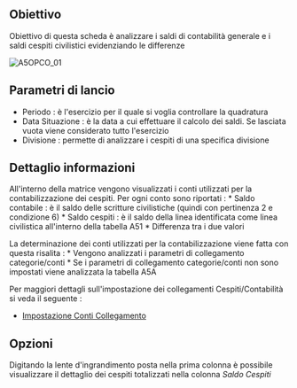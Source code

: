 ## Obiettivo
Obiettivo di questa scheda è analizzare i saldi di contabilità generale e i saldi cespiti civilistici evidenziando le differenze

![A5OPCO_01](https://doc.smeup.com/immagini/MBDOC_SCH-A5OPCO/A5OPCO_01.png)
## Parametri di lancio

-  Periodo :  è l'esercizio per il quale si voglia controllare la quadratura
-  Data Situazione :  è la data a cui effettuare il calcolo dei saldi. Se lasciata vuota viene considerato tutto l'esercizio
-  Divisione :  permette di analizzare i cespiti di una specifica divisione

## Dettaglio informazioni

All'interno della matrice vengono visualizzati i conti utilizzati per la contabilizzazione dei cespiti.
Per ogni conto sono riportati : 
 \* Saldo contabile :  è il saldo delle scritture civilistiche (quindi con pertinenza 2 e condizione 6)
 \* Saldo cespiti :  è il saldo della linea identificata come linea civilistica all'interno della tabella A51
 \* Differenza tra i due valori

La determinazione dei conti utilizzati per la contabilizzazione viene fatta con questa risalita : 
 \* Vengono analizzati i parametri di collegamento categorie/conti
 \* Se i parametri di collegamento categorie/conti non sono impostati viene analizzata la tabella A5A

Per maggiori dettagli sull'impostazione dei collegamenti Cespiti/Contabilità si veda il seguente : 

- [Impostazione Conti Collegamento](Sorgenti/DOC/TA/B£AMO/A5OPCO_03)

## Opzioni

Digitando la lente d'ingrandimento posta nella prima colonna è possibile visualizzare il dettaglio dei cespiti totalizzati nella colonna _Saldo Cespiti_





